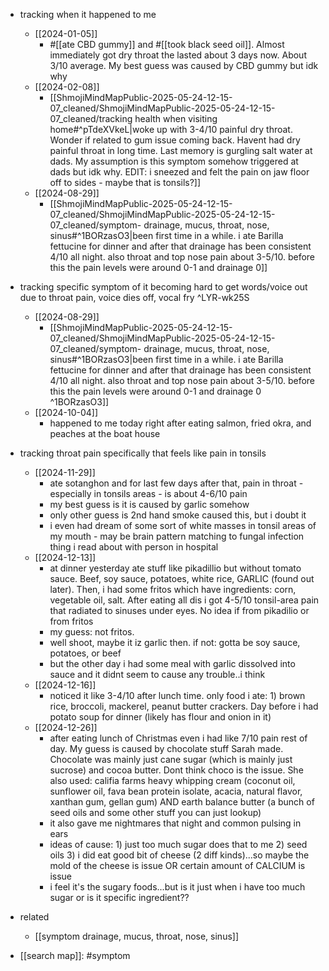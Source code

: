   * tracking when it happened to me
    * [[2024-01-05]]
      * #[[ate CBD gummy]] and #[[took black seed oil]]. Almost immediately got dry throat the lasted about 3 days now. About 3/10 average. My best guess was caused by CBD gummy but idk why
    * [[2024-02-08]]
      * [[ShmojiMindMapPublic-2025-05-24-12-15-07_cleaned/ShmojiMindMapPublic-2025-05-24-12-15-07_cleaned/tracking health when visiting home#^pTdeXVkeL|woke up with 3-4/10 painful dry throat. Wonder if related to gum issue coming back. Havent had dry painful throat in long time. Last memory is gurgling salt water at dads. My assumption is this symptom somehow triggered at dads but idk why. EDIT: i sneezed and felt the pain on jaw floor off to sides - maybe that is tonsils?]]
    * [[2024-08-29]]
      * [[ShmojiMindMapPublic-2025-05-24-12-15-07_cleaned/ShmojiMindMapPublic-2025-05-24-12-15-07_cleaned/symptom- drainage, mucus, throat, nose, sinus#^1BORzasO3|been first time in a while. i ate Barilla fettucine for dinner and after that drainage has been consistent 4/10 all night. also throat and top nose pain about 3-5/10. before this the pain levels were around 0-1 and drainage 0]]
  * tracking specific symptom of it becoming hard to get words/voice out due to throat pain, voice dies off, vocal fry ^LYR-wk25S
    * [[2024-08-29]]
      * [[ShmojiMindMapPublic-2025-05-24-12-15-07_cleaned/ShmojiMindMapPublic-2025-05-24-12-15-07_cleaned/symptom- drainage, mucus, throat, nose, sinus#^1BORzasO3|been first time in a while. i ate Barilla fettucine for dinner and after that drainage has been consistent 4/10 all night. also throat and top nose pain about 3-5/10. before this the pain levels were around 0-1 and drainage 0 ^1BORzasO3]]
    * [[2024-10-04]]
      * happened to me today right after eating salmon, fried okra, and peaches at the boat house
  * tracking throat pain specifically that feels like pain in tonsils
    * [[2024-11-29]]
      * ate sotanghon and for last few days after that, pain in throat - especially in tonsils areas - is about 4-6/10 pain
      * my best guess is it is caused by garlic somehow
      * only other guess is 2nd hand smoke caused this, but i doubt it
      * i even had dream of some sort of white masses in tonsil areas of my mouth - may be brain pattern matching to fungal infection thing i read about with person in hospital
    * [[2024-12-13]]
      * at dinner yesterday ate stuff like pikadillio but without tomato sauce. Beef, soy sauce, potatoes, white rice, GARLIC (found out later). Then, i had some fritos which have ingredients: corn, vegetable oil, salt. After eating all dis i got 4-5/10 tonsil-area pain that radiated to sinuses under eyes. No idea if from pikadilio or from fritos
      * my guess: not fritos.
      * well shoot, maybe it iz garlic then. if not: gotta be soy sauce, potatoes, or beef
      * but the other day i had some meal with garlic dissolved into sauce and it didnt seem to cause any trouble..i think
    * [[2024-12-16]]
      * noticed it like 3-4/10 after lunch time. only food i ate: 1) brown rice, broccoli, mackerel, peanut butter crackers. Day before i had potato soup for dinner (likely has flour and onion in it)
    * [[2024-12-26]]
      * after eating lunch of Christmas even i had like 7/10 pain rest of day. My guess is caused by chocolate stuff Sarah made. Chocolate was mainly just cane sugar (which is mainly just sucrose) and cocoa butter. Dont think choco is the issue. She also used: califia farms heavy whipping cream (coconut oil, sunflower oil, fava bean protein isolate, acacia, natural flavor, xanthan gum, gellan gum) AND earth balance butter (a bunch of seed oils and some other stuff you can just lookup)
      * it also gave me nightmares that night and common pulsing in ears
      * ideas of cause: 1) just too much sugar does that to me 2) seed oils 3) i did eat good bit of cheese (2 diff kinds)...so maybe the mold of the cheese is issue OR certain amount of CALCIUM is issue
      * i feel it's the sugary foods...but is it just when i have too much sugar or is it specific ingredient??

  * related
    * [[symptom drainage, mucus, throat, nose, sinus]]
  * [[search map]]: #symptom